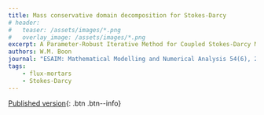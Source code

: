 ```yaml
---
title: Mass conservative domain decomposition for Stokes-Darcy
# header: 
#   teaser: /assets/images/*.png
#   overlay_image: /assets/images/*.png
excerpt: A Parameter-Robust Iterative Method for Coupled Stokes-Darcy Models Retaining Local Mass Conservation
authors: W.M. Boon
journal: "ESAIM: Mathematical Modelling and Numerical Analysis 54(6), 2045-2067"
tags: 
    - flux-mortars
    - Stokes-Darcy
---
```


[Published version](https://doi.org/10.1051/m2an/2020035){: .btn .btn--info}
<!-- [ArXiv (open access)](){: .btn .btn--success} -->
